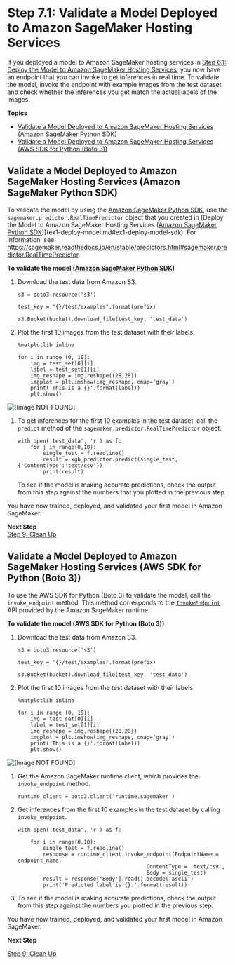 # Step 7\.1: Validate a Model Deployed to Amazon SageMaker Hosting Services<a name="ex1-test-model-endpoint"></a>

If you deployed a model to Amazon SageMaker hosting services in [Step 6\.1: Deploy the Model to Amazon SageMaker Hosting Services](ex1-deploy-model.md), you now have an endpoint that you can invoke to get inferences in real time\. To validate the model, invoke the endpoint with example images from the test dataset and check whether the inferences you get match the actual labels of the images\.

**Topics**
+ [Validate a Model Deployed to Amazon SageMaker Hosting Services \(Amazon SageMaker Python SDK\)](#ex1-test-model-endpoint-sdk)
+ [Validate a Model Deployed to Amazon SageMaker Hosting Services \(AWS SDK for Python \(Boto 3\)\)](#ex1-test-model-endpoint-boto)

## Validate a Model Deployed to Amazon SageMaker Hosting Services \(Amazon SageMaker Python SDK\)<a name="ex1-test-model-endpoint-sdk"></a>

To validate the model by using the [Amazon SageMaker Python SDK](https://sagemaker.readthedocs.io), use the `sagemaker.predictor.RealTimePredictor` object that you created in [Deploy the Model to Amazon SageMaker Hosting Services \([Amazon SageMaker Python SDK](https://sagemaker.readthedocs.io)\)](ex1-deploy-model.md#ex1-deploy-model-sdk)\. For information, see [https://sagemaker\.readthedocs\.io/en/stable/predictors\.html\#sagemaker\.predictor\.RealTimePredictor](https://sagemaker.readthedocs.io/en/stable/predictors.html#sagemaker.predictor.RealTimePredictor)\.

**To validate the model \([Amazon SageMaker Python SDK](https://sagemaker.readthedocs.io)\)**

1. Download the test data from Amazon S3\.

   ```
   s3 = boto3.resource('s3')
   
   test_key = "{}/test/examples".format(prefix)
   
   s3.Bucket(bucket).download_file(test_key, 'test_data')
   ```

1. Plot the first 10 images from the test dataset with their labels\.

   ```
   %matplotlib inline
                           
   for i in range (0, 10):
       img = test_set[0][i]
       label = test_set[1][i]
       img_reshape = img.reshape((28,28))
       imgplot = plt.imshow(img_reshape, cmap='gray')
       print('This is a {}'.format(label))
       plt.show()
   ```  
![\[Image NOT FOUND\]](http://docs.aws.amazon.com/sagemaker/latest/dg/images/test-digits.png)

1. To get inferences for the first 10 examples in the test dataset, call the `predict` method of the `sagemaker.predictor.RealTimePredictor` object\.

   ```
   with open('test_data', 'r') as f:
       for j in range(0,10):
           single_test = f.readline()
           result = xgb_predictor.predict(single_test, {'ContentType':'text/csv'})
           print(result)
   ```

   To see if the model is making accurate predictions, check the output from this step against the numbers that you plotted in the previous step\.

You have now trained, deployed, and validated your first model in Amazon SageMaker\.

**Next Step**  
[Step 9: Clean Up](ex1-cleanup.md)

## Validate a Model Deployed to Amazon SageMaker Hosting Services \(AWS SDK for Python \(Boto 3\)\)<a name="ex1-test-model-endpoint-boto"></a>

To use the AWS SDK for Python \(Boto 3\) to validate the model, call the `invoke_endpoint` method\. This method corresponds to the [ `InvokeEndpoint`](https://docs.aws.amazon.com/sagemaker/latest/APIReference/API_InvokeEndpoint.html) API provided by the Amazon SageMaker runtime\.

**To validate the model \(AWS SDK for Python \(Boto 3\)\)**

1. Download the test data from Amazon S3\.

   ```
   s3 = boto3.resource('s3')
   
   test_key = "{}/test/examples".format(prefix)
   
   s3.Bucket(bucket).download_file(test_key, 'test_data')
   ```

1. Plot the first 10 images from the test dataset with their labels\.

   ```
   %matplotlib inline
                           
   for i in range (0, 10):
       img = test_set[0][i]
       label = test_set[1][i]
       img_reshape = img.reshape((28,28))
       imgplot = plt.imshow(img_reshape, cmap='gray')
       print('This is a {}'.format(label))
       plt.show()
   ```  
![\[Image NOT FOUND\]](http://docs.aws.amazon.com/sagemaker/latest/dg/images/test-digits.png)

1. Get the Amazon SageMaker runtime client, which provides the `invoke_endpoint` method\.

   ```
   runtime_client = boto3.client('runtime.sagemaker')
   ```

1. Get inferences from the first 10 examples in the test dataset by calling `invoke_endpoint`\.

   ```
   with open('test_data', 'r') as f:
       
       for i in range(0,10):
           single_test = f.readline()
           response = runtime_client.invoke_endpoint(EndpointName = endpoint_name,
                                            ContentType = 'text/csv',
                                            Body = single_test)
           result = response['Body'].read().decode('ascii')
           print('Predicted label is {}.'.format(result))
   ```

1. To see if the model is making accurate predictions, check the output from this step against the numbers you plotted in the previous step\.

You have now trained, deployed, and validated your first model in Amazon SageMaker\.

**Next Step**  

[Step 9: Clean Up](ex1-cleanup.md)

